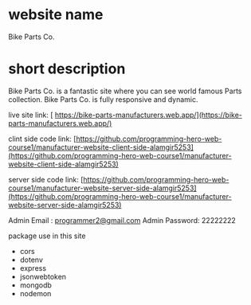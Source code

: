 # website name 
 Bike Parts Co.

# short description
 Bike Parts Co. is a fantastic site where you can see world famous Parts collection.
Bike Parts Co. is fully responsive and dynamic. 

live site link: [ https://bike-parts-manufacturers.web.app/](https://bike-parts-manufacturers.web.app/)

clint side code link: [https://github.com/programming-hero-web-course1/manufacturer-website-client-side-alamgir5253](https://github.com/programming-hero-web-course1/manufacturer-website-client-side-alamgir5253)

server side code link: [https://github.com/programming-hero-web-course1/manufacturer-website-server-side-alamgir5253](https://github.com/programming-hero-web-course1/manufacturer-website-server-side-alamgir5253)

Admin Email : programmer2@gmail.com
Admin Password: 22222222

  package use in this site
  - cors
  - dotenv
  - express
  - jsonwebtoken
  - mongodb
  - nodemon
  
  


